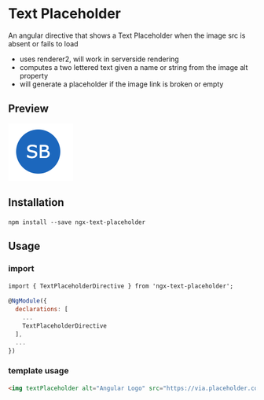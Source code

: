 # Text Placeholder

An angular directive that shows a Text Placeholder when the image src is absent or fails to load

- uses renderer2, will work in serverside rendering
- computes a two lettered text given a name or string from the image alt property
- will generate a placeholder if the image link is broken or empty

## Preview
![Preview](https://raw.githubusercontent.com/itsTeknas/text-placeholder/master/placeholder.png)

## Installation

`npm install --save ngx-text-placeholder`

## Usage 

### import
`import { TextPlaceholderDirective } from 'ngx-text-placeholder';`

``` javascript
@NgModule({
  declarations: [
    ...
    TextPlaceholderDirective
  ],
  ...
})
```

### template usage
``` html
<img textPlaceholder alt="Angular Logo" src="https://via.placeholder.com/160" [size]="45" (loadError)="this.onLoadError($event)">
```

